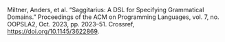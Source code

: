 Miltner, Anders, et al. “Saggitarius: A DSL for Specifying Grammatical Domains.” Proceedings of the ACM on Programming Languages, vol. 7, no. OOPSLA2, Oct. 2023, pp. 2023–51. Crossref, <a href='https://doi.org/10.1145/3622869' target='_blank'>https://doi.org/10.1145/3622869</a>.